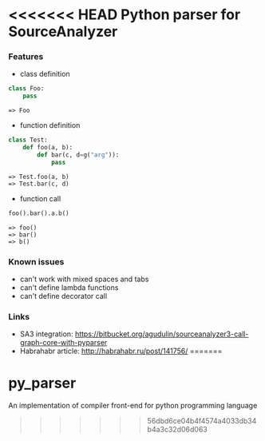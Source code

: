 <<<<<<< HEAD
Python parser for SourceAnalyzer
================================

### Features

* class definition

```python
class Foo:
    pass
```
    => Foo

* function definition

```python
class Test:
    def foo(a, b):
        def bar(c, d=g("arg")):
            pass
```
    => Test.foo(a, b)
    => Test.bar(c, d)


* function call

```python
foo().bar().a.b()
```
    => foo()
    => bar()
    => b()

### Known issues

* can't work with mixed spaces and tabs
* can't define lambda functions
* can't define decorator call


### Links

* SA3 integration: https://bitbucket.org/agudulin/sourceanalyzer3-call-graph-core-with-pyparser
* Habrahabr article: http://habrahabr.ru/post/141756/
=======
# py_parser
An implementation of compiler front-end for python programming language
>>>>>>> 56dbd6ce04b4f4574a4033db34b4a3c32d06d063
